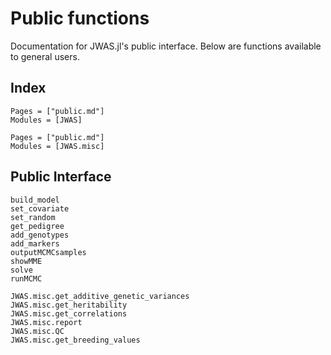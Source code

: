 # Public functions

Documentation for JWAS.jl's public interface. Below are functions available to general users. 


## Index

```@index
Pages = ["public.md"]
Modules = [JWAS]
```

```@index
Pages = ["public.md"]
Modules = [JWAS.misc]
```


## Public Interface

```@docs
build_model
set_covariate
set_random
get_pedigree
add_genotypes
add_markers
outputMCMCsamples
showMME
solve
runMCMC
```

```@docs
JWAS.misc.get_additive_genetic_variances
JWAS.misc.get_heritability
JWAS.misc.get_correlations
JWAS.misc.report
JWAS.misc.QC
JWAS.misc.get_breeding_values
```
